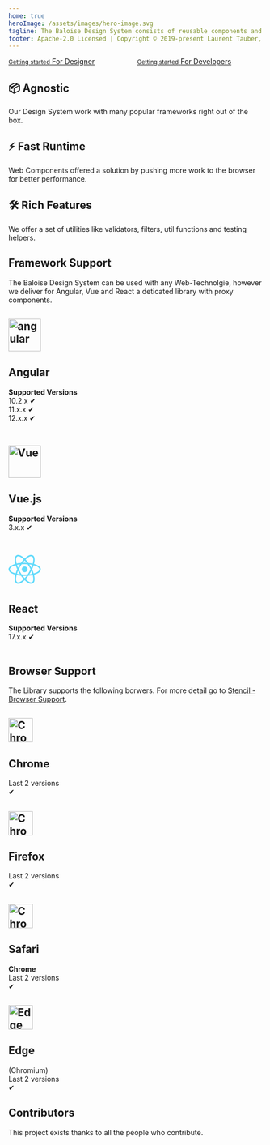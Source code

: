 ```yaml
---
home: true
heroImage: /assets/images/hero-image.svg
tagline: The Baloise Design System consists of reusable components and a clearly defined visual style, that can be assembled together to build any number of applications.
footer: Apache-2.0 Licensed | Copyright © 2019-present Laurent Tauber, Gery Hirschfeld & Contributors
---
```


<div class="bal-app home-links">
  <div class="columns mt-2">
    <div class="column">
      <a href="/design/" class>
        <bal-icon name="nav-go-right" inverted></bal-icon>
        <small>Getting started</small>
        <span>For Designer</span>
      </a>
    </div>
    <div class="column">
      <a href="/components/" class>
        <bal-icon name="nav-go-right" inverted></bal-icon>
        <small>Getting started</small>
        <span>For Developers</span>
      </a>
    </div>
  </div>
</div>

<div class="features" style="border: none; margin-top: 0; padding-top: 0;">
  <div class="feature" >
    <h2>📦 Agnostic</h2>
    <p>Our Design System work with many popular frameworks right out of the box.</p>
  </div>
  <div class="feature" >
    <h2>⚡️ Fast Runtime</h2>
    <p>Web Components offered a solution by pushing more work to the browser for better performance.</p>
  </div>
  <div class="feature" >
    <h2>🛠️ Rich Features</h2>
    <p>We offer a set of utilities like validators, filters, util functions and testing helpers.</p>
  </div>
</div>

## Framework Support

The Baloise Design System can be used with any Web-Technolgie, however we deliver for Angular, Vue and React a deticated library with proxy components.

<div class="features" style="border: none; margin-top: 0; padding-top: 0;">
   <div class="feature" style="flex-basis: 33%; max-width: 33%;">
    <h2 style="height: 64px;"><img style="width: 64px;" src="https://angular.io/assets/images/logos/angular/angular.svg" data-origin="https://angular.io/assets/images/logos/angular/angular.svg" alt="angular"></h2>
    <h2>Angular</h2>
    <p>
      <strong>Supported Versions</strong><br> 
      10.2.x ✔<br>
      11.x.x ✔<br>
      12.x.x ✔<br><br>
    </p>
  </div>
  <div class="feature" style="flex-basis: 34%; max-width: 34%;">
    <h2 style="height: 64px;"><img style="width: 64px;" src="https://vuejs.org/images/logo.png" data-origin="https://vuejs.org/images/logo.png" alt="Vue"></h2>
    <h2>Vue.js</h2>
    <p>
      <strong>Supported Versions</strong><br>
      3.x.x ✔<br><br>
    </p>
  </div>
    <div class="feature" style="flex-basis: 33%; max-width: 33%;">
    <h2 style="height: 64px;"><img style="width: 64px;" src="data:image/svg+xml;base64,PHN2ZyB4bWxucz0iaHR0cDovL3d3dy53My5vcmcvMjAwMC9zdmciIHZpZXdCb3g9Ii0xMS41IC0xMC4yMzE3NCAyMyAyMC40NjM0OCI+CiAgPHRpdGxlPlJlYWN0IExvZ288L3RpdGxlPgogIDxjaXJjbGUgY3g9IjAiIGN5PSIwIiByPSIyLjA1IiBmaWxsPSIjNjFkYWZiIi8+CiAgPGcgc3Ryb2tlPSIjNjFkYWZiIiBzdHJva2Utd2lkdGg9IjEiIGZpbGw9Im5vbmUiPgogICAgPGVsbGlwc2Ugcng9IjExIiByeT0iNC4yIi8+CiAgICA8ZWxsaXBzZSByeD0iMTEiIHJ5PSI0LjIiIHRyYW5zZm9ybT0icm90YXRlKDYwKSIvPgogICAgPGVsbGlwc2Ugcng9IjExIiByeT0iNC4yIiB0cmFuc2Zvcm09InJvdGF0ZSgxMjApIi8+CiAgPC9nPgo8L3N2Zz4K" ></h2>
    <h2>React</h2>
    <p>
      <strong>Supported Versions</strong><br>
      17.x.x ✔<br><br>
    </p>
  </div>
</div>

## Browser Support

The Library supports the following borwers. For more detail go to [Stencil - Browser Support](https://stenciljs.com/docs/browser-support).

<div class="features" style="border: none; margin-top: 0; padding-top: 0;">
  <div class="feature" style="flex-basis: 20%; max-width: 20%;">
    <h2><img style="width: 48px;" src="https://raw.githubusercontent.com/alrra/browser-logos/master/src/chrome/chrome_48x48.png"  alt="Chrome"></h2>
    <h2>Chrome</h2><p>Last 2 versions ✔</p>
  </div>
  <div class="feature" style="flex-basis: 20%; max-width: 20%;">
    <h2><img style="width: 48px;" src="https://raw.githubusercontent.com/alrra/browser-logos/master/src/firefox/firefox_48x48.png"  alt="Chrome"></h2>
    <h2>Firefox</h2><p>Last 2 versions ✔</p>
  </div>
  <div class="feature" style="flex-basis: 20%; max-width: 20%;">
    <h2><img style="width: 48px;" src="https://raw.githubusercontent.com/alrra/browser-logos/master/src/safari/safari_48x48.png"  alt="Chrome"></h2>
    <h2>Safari</h2><p><strong>Chrome</strong><br/>Last 2 versions ✔</p>
  </div>
  <div class="feature" style="flex-basis: 20%; max-width: 20%;">
    <h2><img style="width: 48px;" src="https://raw.githubusercontent.com/alrra/browser-logos/master/src/edge/edge_48x48.png"  alt="Edge"></h2>
    <h2>Edge</h2><p>(Chromium)<br/>Last 2 versions ✔</p>
  </div>
</div>

## Contributors

This project exists thanks to all the people who contribute.

<docs-contributors></docs-contributors>

